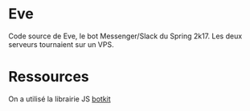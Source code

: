 # Eve
Code source de Eve, le bot Messenger/Slack du Spring 2k17.
Les deux serveurs tournaient sur un VPS.

# Ressources
On a utilisé la librairie JS [botkit](https://github.com/howdyai/botkit)

